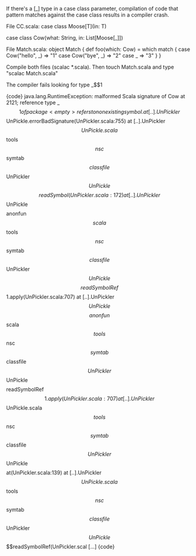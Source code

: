 If there's a [_] type in a case class parameter, compilation of code that pattern matches against the case class results in a compiler crash.

File CC.scala:
case class Moose[T](in: T)

case class Cow(what: String, in: List[Moose[_]])

File Match.scala:
object Match {
  def foo(which: Cow) = which match {
    case Cow("hello", _) => "1"
    case Cow("bye", _) => "2"
    case _ => "3"
  }
}

Compile both files (scalac *.scala).  Then touch Match.scala and type "scalac Match.scala"

The compiler fails looking for type _$$1

{code}
java.lang.RuntimeException: malformed Scala signature of Cow at 2121; reference type _$$1 of package <empty> refers to nonexisting symbol.
        at [..].UnPickler$$UnPickle.errorBadSignature(UnPickler.scala:755)
        at [..].UnPickler$$UnPickle.scala$$tools$$nsc$$symtab$$classfile$$UnPickler$$UnPickle$$$$readSymbol(UnPickler.scala:172)
        at [..].UnPickler$$UnPickle$$$$anonfun$$scala$$tools$$nsc$$symtab$$classfile$$UnPickler$$UnPickle$$$$readSymbolRef$$1.apply(UnPickler.scala:707)
        at [..].UnPickler$$UnPickle$$$$anonfun$$scala$$tools$$nsc$$symtab$$classfile$$UnPickler$$UnPickle$$$$readSymbolRef$$1.apply(UnPickler.scala:707)
        at [..].UnPickler$$UnPickle.scala$$tools$$nsc$$symtab$$classfile$$UnPickler$$UnPickle$$$$at(UnPickler.scala:139)
        at [..].UnPickler$$UnPickle.scala$$tools$$nsc$$symtab$$classfile$$UnPickler$$UnPickle$$$$readSymbolRef(UnPickler.scal
 [...]
{code}
